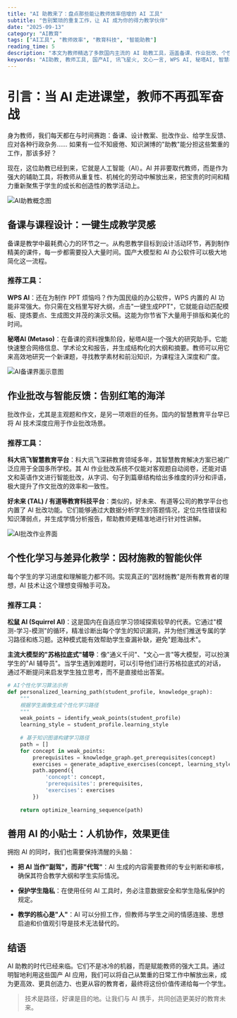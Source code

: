 ```yaml
---
title: "AI 助教来了：盘点那些能让教师效率倍增的 AI 工具"
subtitle: "告别繁琐的重复工作，让 AI 成为你的得力教学伙伴"
date: "2025-09-13"
category: "AI教育"
tags: ["AI工具", "教师效率", "教育科技", "智能助教"]
reading_time: 5
description: "本文为教师精选了多款国内主流的 AI 助教工具，涵盖备课、作业批改、个性化教学等多个方面，帮助你从繁重的工作中解放出来，将更多精力投入到真正的教学创新中。"
keywords: "AI助教, 教师工具, 国产AI, 讯飞星火, 文心一言, WPS AI, 秘塔AI, 智慧教育"
---
```


# 引言：当 AI 走进课堂，教师不再孤军奋战

身为教师，我们每天都在与时间赛跑：备课、设计教案、批改作业、给学生反馈、应对各种行政杂务…… 如果有一位不知疲倦、知识渊博的"助教"能分担这些繁重的工作，那该多好？

现在，这位助教已经到来，它就是人工智能（AI）。AI 并非要取代教师，而是作为强大的辅助工具，将教师从重复性、机械化的劳动中解放出来，把宝贵的时间和精力重新聚焦于学生的成长和创造性的教学活动上。

![AI助教概念图](./public/images/ai-teaching/ai-assistant-concept.jpg)

## 备课与课程设计：一键生成教学灵感

备课是教学中最耗费心力的环节之一。从构思教学目标到设计活动环节，再到制作精美的课件，每一步都需要投入大量时间。国产大模型和 AI 办公软件可以极大地简化这一流程。

### 推荐工具：

**WPS AI**：还在为制作 PPT 烦恼吗？作为国民级的办公软件，WPS 内置的 AI 功能非常强大。你只需在文档里写好大纲，点击"一键生成PPT"，它就能自动匹配模板、提炼要点、生成图文并茂的演示文稿。这能为你节省下大量用于排版和美化的时间。

**秘塔AI (Metaso)**：在备课的资料搜集阶段，秘塔AI是一个强大的研究助手。它能快速整合网络信息、学术论文和报告，并生成结构化的大纲和摘要。教师可以用它来高效地研究一个新课题，寻找教学素材和前沿知识，为课程注入深度和广度。

![AI备课界面示意图](./public/images/ai-teaching/ai-lesson-planning.jpg)

## 作业批改与智能反馈：告别红笔的海洋

批改作业，尤其是主观题和作文，是另一项艰巨的任务。国内的智慧教育平台早已将 AI 技术深度应用于作业批改场景。

### 推荐工具：

**科大讯飞智慧教育平台**：科大讯飞深耕教育领域多年，其智慧教育解决方案已被广泛应用于全国多所学校。其 AI 作业批改系统不仅能对客观题自动阅卷，还能对语文和英语作文进行智能批改，从字词、句子到篇章结构给出多维度的评分和评语，极大提升了作文批改的效率和一致性。

**好未来 (TAL) / 有道等教育科技平台**：类似的，好未来、有道等公司的教学平台也内置了 AI 批改功能。它们能够通过大数据分析学生的答题情况，定位共性错误和知识薄弱点，并生成学情分析报告，帮助教师更精准地进行针对性讲解。

![AI批改作业界面](./public/images/ai-teaching/ai-grading-system.jpg)

## 个性化学习与差异化教学：因材施教的智能伙伴

每个学生的学习进度和理解能力都不同。实现真正的"因材施教"是所有教育者的理想，AI 技术让这个理想变得触手可及。

### 推荐工具：

**松鼠 AI (Squirrel AI)**：这是国内在自适应学习领域探索较早的代表。它通过"模测-学习-模测"的循环，精准诊断出每个学生的知识漏洞，并为他们推送专属的学习路径和练习题。这种模式能有效帮助学生查漏补缺，避免"题海战术"。

**主流大模型的"苏格拉底式"辅导**：像"通义千问"、"文心一言"等大模型，可以扮演学生的"AI 辅导员"。当学生遇到难题时，可以引导他们进行苏格拉底式的对话，通过不断提问来启发学生独立思考，而不是直接给出答案。

```python
# AI个性化学习算法示例
def personalized_learning_path(student_profile, knowledge_graph):
    """
    根据学生画像生成个性化学习路径
    """
    weak_points = identify_weak_points(student_profile)
    learning_style = student_profile.learning_style
    
    # 基于知识图谱构建学习路径
    path = []
    for concept in weak_points:
        prerequisites = knowledge_graph.get_prerequisites(concept)
        exercises = generate_adaptive_exercises(concept, learning_style)
        path.append({
            'concept': concept,
            'prerequisites': prerequisites,
            'exercises': exercises
        })
    
    return optimize_learning_sequence(path)
```

## 善用 AI 的小贴士：人机协作，效果更佳

拥抱 AI 的同时，我们也需要保持清醒的头脑：

- **把 AI 当作"副驾"，而非"代驾"**：AI 生成的内容需要教师的专业判断和审核，确保其符合教学大纲和学生实际情况。

- **保护学生隐私**：在使用任何 AI 工具时，务必注意数据安全和学生隐私保护的规定。

- **教学的核心是"人"**：AI 可以分担工作，但教师与学生之间的情感连接、思想启迪和价值观引导是技术无法替代的。

## 结语

AI 助教的时代已经来临。它们不是冰冷的机器，而是赋能教师的强大工具。通过明智地利用这些国产 AI 应用，我们可以将自己从繁重的日常工作中解放出来，成为更高效、更具创造力、也更从容的教育者，最终将这份价值传递给每一个学生。

> 技术是路径，好课是目的地。让我们与 AI 携手，共同创造更美好的教育未来。